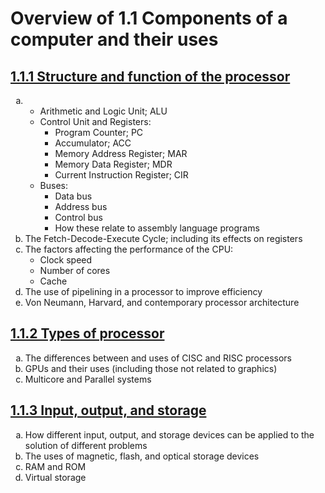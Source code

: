 <style>
    ol {
        list-style-type: lower-alpha !important;
    }
</style>

# Overview of 1.1 Components of a computer and their uses

## [1.1.1 Structure and function of the processor](./subsection_1)

01. &#x200b;
    - Arithmetic and Logic Unit; ALU
    - Control Unit and Registers:
        - Program Counter; PC
        - Accumulator; ACC
        - Memory Address Register; MAR
        - Memory Data Register; MDR
        - Current Instruction Register; CIR
    - Buses:
        - Data bus
        - Address bus
        - Control bus
        - How these relate to assembly language programs
02. The Fetch-Decode-Execute Cycle; including its effects on registers
03. The factors affecting the performance of the CPU:
    - Clock speed
    - Number of cores
    - Cache
04. The use of pipelining in a processor to improve efficiency
05. Von Neumann, Harvard, and contemporary processor architecture

## [1.1.2 Types of processor](./subsection_2)

01. The differences between and uses of CISC and RISC processors
02. GPUs and their uses (including those not related to graphics)
03. Multicore and Parallel systems

## [1.1.3 Input, output, and storage](./subsection_3)

01. How different input, output, and storage devices can be applied to the solution of different problems
02. The uses of magnetic, flash, and optical storage devices
03. RAM and ROM
04. Virtual storage
